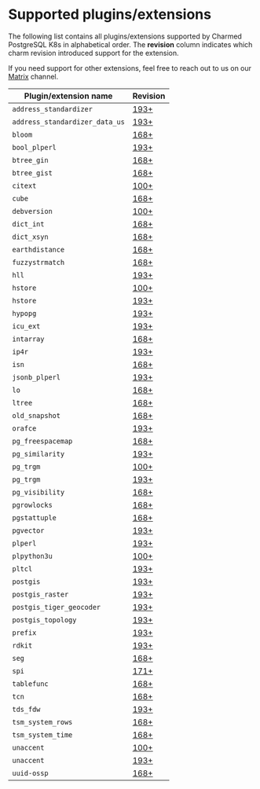 # Supported plugins/extensions 

The following list contains all plugins/extensions supported by Charmed PostgreSQL K8s in alphabetical order. The **revision** column indicates which charm revision introduced support for the extension.

If you need support for other extensions, feel free to reach out to us on our [Matrix](https://matrix.to/#/#charmhub-data-platform:ubuntu.com) channel.


| Plugin/extension name          | Revision                                                                         |
|--------------------------------|----------------------------------------------------------------------------------|
| `address_standardizer`         | [193+](https://github.com/canonical/postgresql-k8s-operator/releases/tag/rev193) |
| `address_standardizer_data_us` | [193+](https://github.com/canonical/postgresql-k8s-operator/releases/tag/rev193) |
| `bloom`                        | [168+](https://github.com/canonical/postgresql-k8s-operator/releases/tag/rev168) |
| `bool_plperl`                  | [193+](https://github.com/canonical/postgresql-k8s-operator/releases/tag/rev193) |
| `btree_gin`                    | [168+](https://github.com/canonical/postgresql-k8s-operator/releases/tag/rev168) |
| `btree_gist`                   | [168+](https://github.com/canonical/postgresql-k8s-operator/releases/tag/rev168) |
| `citext`                       | [100+](https://github.com/canonical/postgresql-k8s-operator/releases/tag/rev100) |
| `cube`                         | [168+](https://github.com/canonical/postgresql-k8s-operator/releases/tag/rev168) |
| `debversion`                   | [100+](https://github.com/canonical/postgresql-k8s-operator/releases/tag/rev100) |
| `dict_int`                     | [168+](https://github.com/canonical/postgresql-k8s-operator/releases/tag/rev168) |
| `dict_xsyn`                    | [168+](https://github.com/canonical/postgresql-k8s-operator/releases/tag/rev168) |
| `earthdistance`                | [168+](https://github.com/canonical/postgresql-k8s-operator/releases/tag/rev168) |
| `fuzzystrmatch`                | [168+](https://github.com/canonical/postgresql-k8s-operator/releases/tag/rev168) |
| `hll`                          | [193+](https://github.com/canonical/postgresql-k8s-operator/releases/tag/rev193) |
| `hstore`                       | [100+](https://github.com/canonical/postgresql-k8s-operator/releases/tag/rev100) |
| `hstore`                       | [193+](https://github.com/canonical/postgresql-k8s-operator/releases/tag/rev193) |
| `hypopg`                       | [193+](https://github.com/canonical/postgresql-k8s-operator/releases/tag/rev193) |
| `icu_ext`                      | [193+](https://github.com/canonical/postgresql-k8s-operator/releases/tag/rev193) |
| `intarray`                     | [168+](https://github.com/canonical/postgresql-k8s-operator/releases/tag/rev168) |
| `ip4r`                         | [193+](https://github.com/canonical/postgresql-k8s-operator/releases/tag/rev193) |
| `isn`                          | [168+](https://github.com/canonical/postgresql-k8s-operator/releases/tag/rev168) |
| `jsonb_plperl`                 | [193+](https://github.com/canonical/postgresql-k8s-operator/releases/tag/rev193) |
| `lo`                           | [168+](https://github.com/canonical/postgresql-k8s-operator/releases/tag/rev168) |
| `ltree`                        | [168+](https://github.com/canonical/postgresql-k8s-operator/releases/tag/rev168) |
| `old_snapshot`                 | [168+](https://github.com/canonical/postgresql-k8s-operator/releases/tag/rev168) |
| `orafce`                       | [193+](https://github.com/canonical/postgresql-k8s-operator/releases/tag/rev193) |
| `pg_freespacemap`              | [168+](https://github.com/canonical/postgresql-k8s-operator/releases/tag/rev168) |
| `pg_similarity`                | [193+](https://github.com/canonical/postgresql-k8s-operator/releases/tag/rev193) |
| `pg_trgm`                      | [100+](https://github.com/canonical/postgresql-k8s-operator/releases/tag/rev100) |
| `pg_trgm`                      | [193+](https://github.com/canonical/postgresql-k8s-operator/releases/tag/rev193) |
| `pg_visibility`                | [168+](https://github.com/canonical/postgresql-k8s-operator/releases/tag/rev168) |
| `pgrowlocks`                   | [168+](https://github.com/canonical/postgresql-k8s-operator/releases/tag/rev168) |
| `pgstattuple`                  | [168+](https://github.com/canonical/postgresql-k8s-operator/releases/tag/rev168) |
| `pgvector`                     | [193+](https://github.com/canonical/postgresql-k8s-operator/releases/tag/rev193) |
| `plperl`                       | [193+](https://github.com/canonical/postgresql-k8s-operator/releases/tag/rev193) |
| `plpython3u`                   | [100+](https://github.com/canonical/postgresql-k8s-operator/releases/tag/rev100) |
| `pltcl`                        | [193+](https://github.com/canonical/postgresql-k8s-operator/releases/tag/rev193) |
| `postgis`                      | [193+](https://github.com/canonical/postgresql-k8s-operator/releases/tag/rev193) |
| `postgis_raster`               | [193+](https://github.com/canonical/postgresql-k8s-operator/releases/tag/rev193) |
| `postgis_tiger_geocoder`       | [193+](https://github.com/canonical/postgresql-k8s-operator/releases/tag/rev193) |
| `postgis_topology`             | [193+](https://github.com/canonical/postgresql-k8s-operator/releases/tag/rev193) |
| `prefix`                       | [193+](https://github.com/canonical/postgresql-k8s-operator/releases/tag/rev193) |
| `rdkit`                        | [193+](https://github.com/canonical/postgresql-k8s-operator/releases/tag/rev193) |
| `seg`                          | [168+](https://github.com/canonical/postgresql-k8s-operator/releases/tag/rev168) |
| `spi`                          | [171+](https://github.com/canonical/postgresql-k8s-operator/releases/tag/rev171) |
| `tablefunc`                    | [168+](https://github.com/canonical/postgresql-k8s-operator/releases/tag/rev168) |
| `tcn`                          | [168+](https://github.com/canonical/postgresql-k8s-operator/releases/tag/rev168) |
| `tds_fdw`                      | [193+](https://github.com/canonical/postgresql-k8s-operator/releases/tag/rev193) |
| `tsm_system_rows`              | [168+](https://github.com/canonical/postgresql-k8s-operator/releases/tag/rev168) |
| `tsm_system_time`              | [168+](https://github.com/canonical/postgresql-k8s-operator/releases/tag/rev168) |
| `unaccent`                     | [100+](https://github.com/canonical/postgresql-k8s-operator/releases/tag/rev100) |
| `unaccent`                     | [193+](https://github.com/canonical/postgresql-k8s-operator/releases/tag/rev193) |
| `uuid-ossp`                    | [168+](https://github.com/canonical/postgresql-k8s-operator/releases/tag/rev168) |

